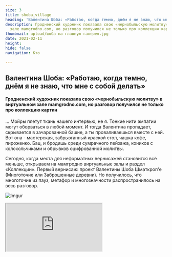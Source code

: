 ```yaml
---
size: 3
title: shoba_village
heading: 'Валентина Шоба: «Работаю, когда темно, днём я не знаю, что мне с собой делать»'
description: Гродненский художник показала свою «чернобыльскую молитву» в виртуальном
  зале mamgrodno.com, но разговор получился не только про коллекцию картин
thumbnail: upload/шоба на главную галерея.jpg
date: 2021-02-11
height: 
hide: false
navigation: Кто

---
```

## **Валентина Шоба: «Работаю, когда темно, днём я не знаю, что мне с собой делать»**

#### Гродненский художник показала свою «чернобыльскую молитву» в виртуальном зале mamgrodno.com, но разговор получился не только про коллекцию картин

… Мойры плетут ткань нашего интервью, не я. Тонкие нити эмпатии могут оборваться в любой момент. И тогда Валентина пропадает, скрывается в зачарованной башне, а ты проваливаешься вместе с ней. Вот она - мастерская, забрызганный краской стол, чашка кофе, пироженко. Бац, и бродишь среди сумрачного пейзажа, коников с колокольчиками и обрывков оцифрованной молитвы.

Сегодня, когда места для неформатных вернисажей становится всё меньше, открываем на мамгродно виртуальные залы и раздел «Коллекции». Первый вернисаж: проект Валентины Шоба Шматкроп'е (Многоточие или Заброшенные деревни). Но получилось, что многоточие из пауз, метафор и многозначности распространилось на весь разговор.

![Imgur](https://i.imgur.com/fgIiNOE.jpg)

<div><iframe class="youtube" src="https://www.youtube.com/embed/v=z0iFRVRGlGU"></div>

**О домиках и Домах**

« _Мои домики стоят брошенные, мои домики уже под землей. В своем параллельном мире они живут в реальности._

… Проект Шматкроп'е появился после того, как я поехала под Чернобыль. Это было давно, думала насмотрю, почувствую. Увидела чёрные пятна на месте закопанных домов в Брагинском районе. Это же жуть, и она аккумулируется через меня. Когда деревья не пахнут, ни одной пчелы нет - все задавила зелёная плесень. Огромные паучьи коконы, из которых пыль. И пустые хаты. Из них все вывезли, распродали. Кусок смерти тебе продали, и ты его потащил во все углы. Меня торкнуло. Это была реальность другой планеты. А потом приезжают школьные автобусы, и туда идут дети - в пустыню, без запаха и жизни…

В сущности, вся коллекция - это мой любимый вид из окна. На всех картинах один и тот же дом, не одинаковый, но Дом. Это воспоминания о счастливых моментах, как открывала мир. Захотелось однажды еще раз их пережить… Мне знакомы здесь каждую козявочка, букашечка, цветочек. И с домом у меня есть контакт, я прекрасно понимаю, как он стареет, что он думает. А с кем у меня есть контакт, с тем я и разговариваю. Я с ним договорилась. Неважно, по какой его бросили, это понятно, когда у тебя все поумирали. Но случилось то, что случилось. Их не существует больше, этих деревень. Мои домики стоят брошенные, мои домики уже под землей. Они живут в реальности, в своём параллельном мире.

<div><iframe class="youtube" src="https://www.youtube.com/embed/v=uVxDuOCYbig"></div>

**О куске пустого пространства**

… Я не выбираю, что делать, не знаю моё ли это творчество. За некоторые темы никогда бы не бралась, но мне настойчиво их подсовывают. Должна это сделать, и сидишь, делаешь, вопросов не задаёшь. Поэтому и на заказ не пишу. Нет заказа, только внутренняя потребность. Просто приходит кусок пустого пространства, нельзя восстановить, но нужно заполнить. Да и с моими техниками нереально что-то сделать специально. Работы совершенно разные, рукой одного человека. Это зависит от потока энергии, который проходит через меня. И тему не я себе выбираю, она сваливается и из нее получается какой-то смысл.

<div class = "gallery4"> 
<!-- Смените gallery2 на gallery3 или gallery4, цифра определяет количество картинок в одном ряду -->
<a href="https://imgur.com/A5EQQrP"><img src="https://i.imgur.com/A5EQQrP.jpg"></a>
<a href="https://imgur.com/QRqdbFn"><img
src="https://i.imgur.com/ QRqdbFn.jpg"></a>
<a href = "https://imgur.com/1rOjhNU"><img 
src= "https://i.imgur.com/1rOjhNU.jpg"></a> 
<a href="https://imgur.com/kVTomGE"><img src="https://i.imgur.com/kVTomGE.jpg"></a>
</div>

**О кукольном спектакле, катехизисе и дополненной живописи**

_В мастерской среди коников, веночков из трав и стройного художественного беспорядка, неожиданно замечаешь спрятанные в цвете слова. Это «Отче наш» на польском и беларуском._

… Отложенный пока проект: переписать в цифре через живопись катехизис. Мне было интересно понять свою духовную сущность. И у нас сложился классный тандем с польским другом. Мы познакомились случайно, ему в глаза влезли мои картинки, и оказалось всё очень правильно. Я умею быстро думать и компоновать, он прекрасно понимает и знает, как это показать в цифре. Я была ему нужна, он был мне нужен, так и родились несколько работ. А тут пандемия. Споткнулись в начале пути. Но, если ты в проекте не живешь, мистическая связь разрывается.

Он прекрасно знает, что я не понимаю никакой религии. Это для людей придуман кукольный спектакль, а на самом деле, чем управляется мироздание: ты знаешь? Нет, и я не знаю. Проект меня притянул из-за раскопок в Бригитском монастыре. Что тут закопано, тайна, когда вернусь, пока непонятно.  Но когда-нибудь вернусь, мне эта тема очень интересна. В молитвеннике спрятано всё на свете. Можно жить на Луне по своим законам, если есть кому за тебя помолиться.

<div class="gallery4">
<!-- Смените gallery2 на gallery3 или gallery4, цифра определяет количество картинок в одном ряду -->
<a href="https://imgur.com/z3mmPHo"><img src="https://i.imgur.com/z3mmPHo.jpg"></a>
<a href="https://imgur.com/gHpuKUT"><img src="https://i.imgur.com/gHpuKUT.jpg"></a>
<a href="https://imgur.com/X6mSkLk"><img src="https://i.imgur.com/X6mSkLk.jpg"></a>
<a href="https://imgur.com/BhDpeBL"><img src="https://i.imgur.com/BhDpeBL.jpg"></a>
</div>

**Об осознанной бессмысленности и знаках**

… Для меня важно: чистый воздух, яркое солнце и чистая вода, уважение к природе. Язычество – самое главное на свете, там были правильные уклады.

Живу с содранной кожей, слишком больно осознание бессмысленности. Пытаюсь хоть как-то вырулить, хожу солнце встречать. Когда не знаю, что с собой делать, еду на свою речку, на Припять. У речки спрашиваю. Я не «за», я «против» вопреки всему. Кто-то умеет махать флагами, меня туда пусти, скорее умру от этой энергетики. Но я делаю свою работу, и это не хуже, чем протест… Молитвой можно все, что угодно – это правда, узнать почувствовать, что будет можно. Если бы кто видел, как страшно горело наше чучело. Начали гореть глазницы, череп, голова, набитая соломой. Кожух долго тлел, остались только руки. Вот, что оно хотело сказать… остаюсь.

![Imgur](https://i.imgur.com/vgGMjX4.jpg)

**Тебя ведут туда, где тебе надо быть**

…Людей замного, я какой-то социопат и язычник абсолютный. Тряпки, тренды меня убивают. Но тебя ведут туда, где тебе надо быть. На Рождество полезла на гору Моисея на Синайском полуострове. Я же одна никуда не сунусь, а тут полезла. Дочка нырнула на 38 метров, на 10-этажный дом, и ей сказали: два дня лежишь, отдыхаешь. Полезла. Казалось, замерзло все внутри, легкие были, как два ледяных колокола. Каждый поднимается за чем-то своим. Я хотела посмотреть солнце на первом луче, красивое Рождество. Ничего просить не хотела. Сколько я шла, столько лились слезы. Это была благодать.

Я с луны, не знаю, кому можно доверять. Думала есть дружба, но это оказался мыльный пузырь. Но, может, мне такие люди попались. У меня нет вопроса, что я тут делаю.  Сиди, работай, когда надо будет, заберут. Требований к жизни никаких нет, разве чтобы небо на голову не упало.

Виртуальный тур по выставке Шматкроп\`е [здесь](https://www.mamgrodno.com/shoba_village/)

Больше о художнике читайте [здесь](https://www.mamgrodno.com/journal/shoba.html)

Автор текста: Инна МАКСИМЧИК

Фото, видео, панорама: Иван ЦЫРКУНОВИЧ